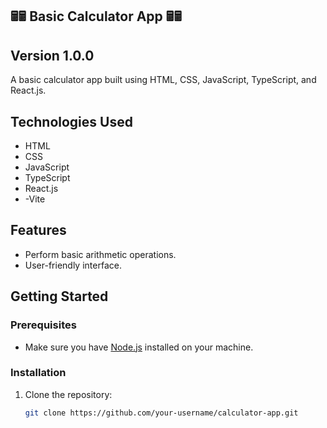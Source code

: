 ## 🖩🖩 Basic Calculator App 🖩🖩

## Version 1.0.0

A basic calculator app built using HTML, CSS, JavaScript, TypeScript, and React.js.

## Technologies Used

- HTML
- CSS
- JavaScript
- TypeScript
- React.js
- -Vite

## Features

- Perform basic arithmetic operations.
- User-friendly interface.

## Getting Started

### Prerequisites

- Make sure you have [Node.js](https://nodejs.org/) installed on your machine.

### Installation

1. Clone the repository:

   ```bash
   git clone https://github.com/your-username/calculator-app.git
